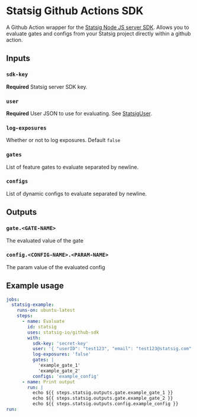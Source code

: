# Statsig Github Actions SDK

A Github Action wrapper for the [Statsig Node JS server SDK](https://github.com/statsig-io/node-js-server-sdk/).
Allows you to evaluate gates and configs from your Statsig project directly within a github action.

## Inputs

### `sdk-key`

**Required** Statsig server SDK key.

### `user`

**Required** User JSON to use for evaluating. See [StatsigUser](https://docs.statsig.com/server/concepts/user).

### `log-exposures`

Whether or not to log exposures. Default `false`

### `gates`

List of feature gates to evaluate separated by newline.

### `configs`

List of dynamic configs to evaluate separated by newline.

## Outputs

### `gate.<GATE-NAME>`

The evaluated value of the gate

### `config.<CONFIG-NAME>.<PARAM-NAME>`

The param value of the evaluated config

## Example usage

```yaml
jobs:
  statsig-example:
    runs-on: ubuntu-latest
    steps:
      - name: Evaluate
        id: statsig
        uses: statsig-io/github-sdk
        with:
          sdk-key: 'secret-key'
          user: '{ "userID": "test123", "email": "test123@statsig.com" }'
          log-exposures: 'false'
          gates: | 
            'example_gate_1'
            'example_gate_2'
          configs: 'example_config'
      - name: Print output
        run: |
          echo ${{ steps.statsig.outputs.gate.example_gate_1 }}
          echo ${{ steps.statsig.outputs.gate.example_gate_2 }}
          echo ${{ steps.statsig.outputs.config.example_config }}
run: 
```
